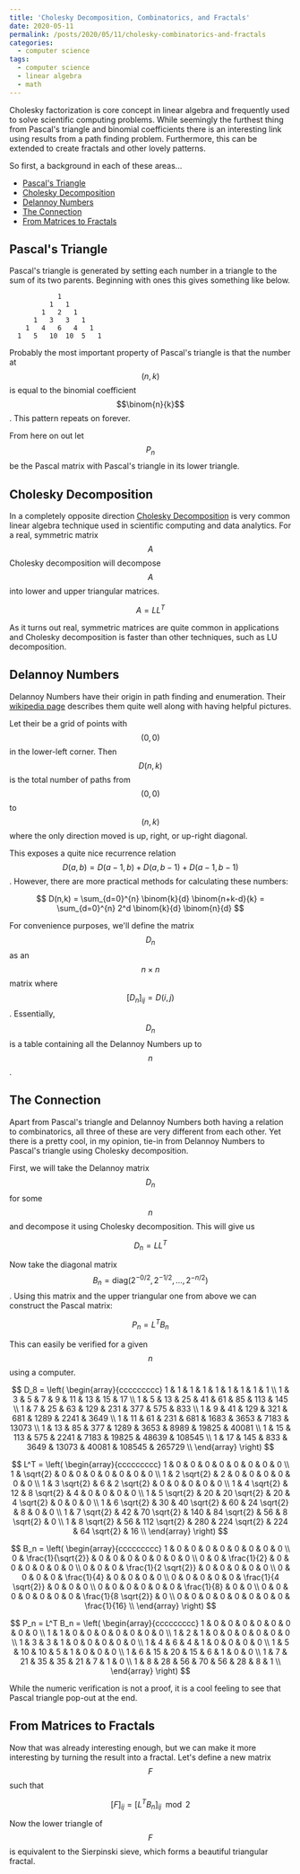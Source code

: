 ```yaml
---
title: 'Cholesky Decomposition, Combinatorics, and Fractals'
date: 2020-05-11
permalink: /posts/2020/05/11/cholesky-combinatorics-and-fractals
categories:
  - computer science
tags:
  - computer science
  - linear algebra
  - math
---
```


Cholesky factorization is core concept in linear algebra and frequently used to solve scientific computing problems. While seemingly the furthest thing from Pascal's triangle and binomial coefficients there is an interesting link using results from a path finding problem. Furthermore, this can be extended to create fractals and other lovely patterns.

So first, a background in each of these areas...

- [Pascal's Triangle](#pascals-triangle)
- [Cholesky Decomposition](#cholesky-decomposition)
- [Delannoy Numbers](#delannoy-numbers)
- [The Connection](#the-connection)
- [From Matrices to Fractals](#from-matrices-to-fractals)

## Pascal's Triangle

Pascal's triangle is generated by setting each number in a triangle to the sum of its two parents. Beginning with ones this gives something like below.

```
            1
          1   1
        1   2   1
      1   3   3   1
    1   4   6   4   1
  1   5   10  10  5   1
```

Probably the most important property of Pascal's triangle is that the number at $$(n,k)$$ is equal to the binomial coefficient $$\binom{n}{k}$$. This pattern repeats on forever.

From here on out let $$P_n$$ be the Pascal matrix with Pascal's triangle in its lower triangle.

## Cholesky Decomposition

In a completely opposite direction [Cholesky Decomposition](2020/05/11/2020-04-10-cholesky) is very common linear algebra technique used in scientific computing and data analytics. For a real, symmetric matrix $$A$$ Cholesky decomposition will decompose $$A$$ into  lower and upper triangular matrices.

$$ A = LL^{T} $$

As it turns out real, symmetric matrices are quite common in applications and Cholesky decomposition is faster than other techniques, such as LU decomposition.

## Delannoy Numbers

Delannoy Numbers have their origin in path finding and enumeration. Their [wikipedia page](https://en.wikipedia.org/wiki/Delannoy_number) describes them quite well along with having helpful pictures.

Let their be a grid of points with $$ (0, 0) $$ in the lower-left corner. Then $$ D(n,k) $$ is the total number of paths from $$ (0, 0) $$ to $$ (n, k) $$ where the only direction moved is up, right, or up-right diagonal.

This exposes a quite nice recurrence relation $$ D(a,b) = D(a-1,b) + D(a,b-1) + D(a-1,b-1) $$. However, there are more practical methods for calculating these numbers:

$$ D(n,k) = \sum_{d=0}^{n} \binom{k}{d} \binom{n+k-d}{k} = \sum_{d=0}^{n} 2^d \binom{k}{d} \binom{n}{d} $$

For convenience purposes, we'll define the matrix $$ D_n $$ as an $$ n\times n $$ matrix where $$ [D_n]_{ij} = D(i,j) $$. Essentially, $$ D_n $$ is a table containing all the Delannoy Numbers up to $$ n $$.


## The Connection

Apart from Pascal's triangle and Delannoy Numbers both having a relation to combinatorics, all three of these are very different from each other. Yet there is a pretty cool, in my opinion, tie-in from Delannoy Numbers to Pascal's triangle using Cholesky decomposition.

First, we will take the Delannoy matrix $$ D_n $$ for some $$ n $$ and decompose it using Cholesky decomposition. This will give us 

$$ D_n = L L^T $$

Now take the diagonal matrix $$ B_n = \text{diag} \left( 2^{-0/2}, 2^{-1/2}, \ldots, 2^{-n/2} \right) $$. Using this matrix and the upper triangular one from above we can construct the Pascal matrix:

$$ P_n = L^T B_n $$


This can easily be verified for a given $$ n $$ using a computer.

$$ D_8 = \left(
\begin{array}{ccccccccc}
 1 & 1 & 1 & 1 & 1 & 1 & 1 & 1 & 1 \\
 1 & 3 & 5 & 7 & 9 & 11 & 13 & 15 & 17 \\
 1 & 5 & 13 & 25 & 41 & 61 & 85 & 113 & 145 \\
 1 & 7 & 25 & 63 & 129 & 231 & 377 & 575 & 833 \\
 1 & 9 & 41 & 129 & 321 & 681 & 1289 & 2241 & 3649 \\
 1 & 11 & 61 & 231 & 681 & 1683 & 3653 & 7183 & 13073 \\
 1 & 13 & 85 & 377 & 1289 & 3653 & 8989 & 19825 & 40081 \\
 1 & 15 & 113 & 575 & 2241 & 7183 & 19825 & 48639 & 108545 \\
 1 & 17 & 145 & 833 & 3649 & 13073 & 40081 & 108545 & 265729 \\
\end{array}
\right) $$

$$ L^T = \left(
\begin{array}{ccccccccc}
 1 & 0 & 0 & 0 & 0 & 0 & 0 & 0 & 0 \\
 1 & \sqrt{2} & 0 & 0 & 0 & 0 & 0 & 0 & 0 \\
 1 & 2 \sqrt{2} & 2 & 0 & 0 & 0 & 0 & 0 & 0 \\
 1 & 3 \sqrt{2} & 6 & 2 \sqrt{2} & 0 & 0 & 0 & 0 & 0 \\
 1 & 4 \sqrt{2} & 12 & 8 \sqrt{2} & 4 & 0 & 0 & 0 & 0 \\
 1 & 5 \sqrt{2} & 20 & 20 \sqrt{2} & 20 & 4 \sqrt{2} & 0 & 0 & 0 \\
 1 & 6 \sqrt{2} & 30 & 40 \sqrt{2} & 60 & 24 \sqrt{2} & 8 & 0 & 0 \\
 1 & 7 \sqrt{2} & 42 & 70 \sqrt{2} & 140 & 84 \sqrt{2} & 56 & 8 \sqrt{2} & 0 \\
 1 & 8 \sqrt{2} & 56 & 112 \sqrt{2} & 280 & 224 \sqrt{2} & 224 & 64 \sqrt{2} & 16 \\
\end{array}
\right) $$

$$ B_n = \left(
\begin{array}{ccccccccc}
 1 & 0 & 0 & 0 & 0 & 0 & 0 & 0 & 0 \\
 0 & \frac{1}{\sqrt{2}} & 0 & 0 & 0 & 0 & 0 & 0 & 0 \\
 0 & 0 & \frac{1}{2} & 0 & 0 & 0 & 0 & 0 & 0 \\
 0 & 0 & 0 & \frac{1}{2 \sqrt{2}} & 0 & 0 & 0 & 0 & 0 \\
 0 & 0 & 0 & 0 & \frac{1}{4} & 0 & 0 & 0 & 0 \\
 0 & 0 & 0 & 0 & 0 & \frac{1}{4 \sqrt{2}} & 0 & 0 & 0 \\
 0 & 0 & 0 & 0 & 0 & 0 & \frac{1}{8} & 0 & 0 \\
 0 & 0 & 0 & 0 & 0 & 0 & 0 & \frac{1}{8 \sqrt{2}} & 0 \\
 0 & 0 & 0 & 0 & 0 & 0 & 0 & 0 & \frac{1}{16} \\
\end{array}
\right) $$

$$ P_n = L^T B_n = \left(
\begin{array}{ccccccccc}
 1 & 0 & 0 & 0 & 0 & 0 & 0 & 0 & 0 \\
 1 & 1 & 0 & 0 & 0 & 0 & 0 & 0 & 0 \\
 1 & 2 & 1 & 0 & 0 & 0 & 0 & 0 & 0 \\
 1 & 3 & 3 & 1 & 0 & 0 & 0 & 0 & 0 \\
 1 & 4 & 6 & 4 & 1 & 0 & 0 & 0 & 0 \\
 1 & 5 & 10 & 10 & 5 & 1 & 0 & 0 & 0 \\
 1 & 6 & 15 & 20 & 15 & 6 & 1 & 0 & 0 \\
 1 & 7 & 21 & 35 & 35 & 21 & 7 & 1 & 0 \\
 1 & 8 & 28 & 56 & 70 & 56 & 28 & 8 & 1 \\
\end{array}
\right) $$

While the numeric verification is not a proof, it is a cool feeling to see that Pascal triangle pop-out at the end.

## From Matrices to Fractals

Now that was already interesting enough, but we can make it more interesting by turning the result into a fractal. Let's define a new matrix $$ F $$ such that

$$ [F]_{ij} = [L^T B_n]_{ij} \mod 2 $$

Now the lower triangle of $$ F $$ is equivalent to the Sierpinski sieve, which forms a beautiful triangular fractal.